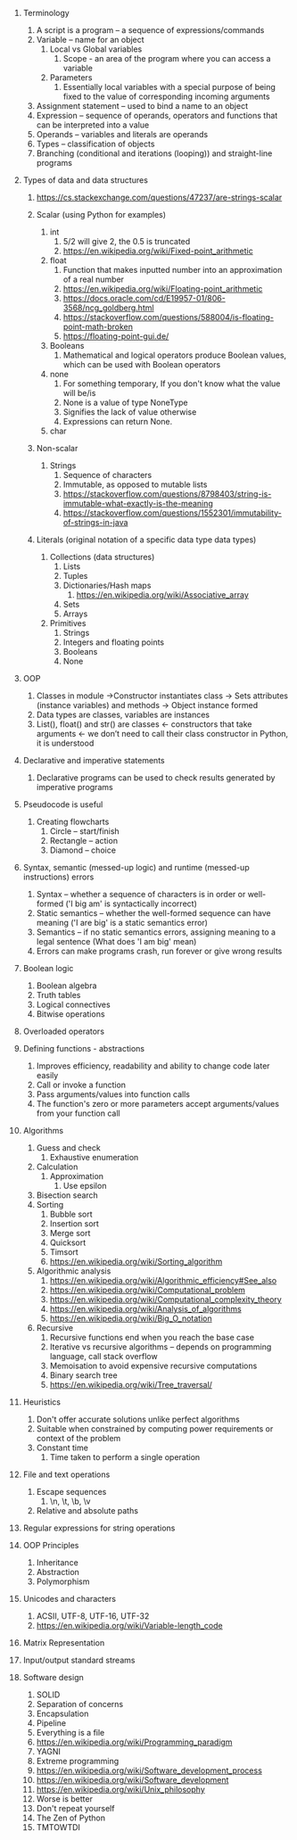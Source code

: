 1. Terminology

   1. A script is a program – a sequence of expressions/commands 
   2. Variable – name for an object 
      1. Local vs Global variables 
         1. Scope - an area of the program where you can access a variable 
      2. Parameters 
         1. Essentially local variables with a special purpose of being fixed to the value of corresponding incoming arguments 
   3. Assignment statement – used to bind a name to an object 
   4. Expression – sequence of operands, operators and functions that can be interpreted into a value 
   5. Operands – variables and literals are operands 
   6. Types – classification of objects 
   7. Branching (conditional and iterations (looping)) and straight-line programs 

2. Types of data and data structures 

   1. https://cs.stackexchange.com/questions/47237/are-strings-scalar 
   2. Scalar (using Python for examples) 
      1. int 
         1. 5/2 will give 2, the 0.5 is truncated 
         2. https://en.wikipedia.org/wiki/Fixed-point_arithmetic 
      2. float 
         1. Function that makes inputted number into an approximation of a real number 
         2. https://en.wikipedia.org/wiki/Floating-point_arithmetic 
         3. https://docs.oracle.com/cd/E19957-01/806-3568/ncg_goldberg.html 
         4. https://stackoverflow.com/questions/588004/is-floating-point-math-broken 
         5. https://floating-point-gui.de/ 
      3. Booleans 
         1. Mathematical and logical operators produce Boolean values, which can be used with Boolean operators 
      4. none 
         1. For something temporary, If you don't know what the value will be/is 
         2. None is a value of type NoneType 
         3. Signifies the lack of value otherwise 
         4. Expressions can return None. 
      5. char 

   1. Non-scalar 
      1. Strings 
         1. Sequence of characters 
         2. Immutable, as opposed to mutable lists 
         3. https://stackoverflow.com/questions/8798403/string-is-immutable-what-exactly-is-the-meaning 
         4. https://stackoverflow.com/questions/1552301/immutability-of-strings-in-java 
   2. Literals (original notation of a specific data type data types) 
      1. Collections (data structures) 
         1. Lists 
         2. Tuples 
         3. Dictionaries/Hash maps 
            1. https://en.wikipedia.org/wiki/Associative_array 
         4. Sets 
         5. Arrays 
      2. Primitives 
         1. Strings 
         2. Integers and floating points 
         3. Booleans 
         4. None 

3. OOP 

   1. Classes in module →Constructor instantiates class → Sets attributes (instance variables) and methods → Object instance formed 
   2. Data types are classes, variables are instances 
   3. List(), float() and str() are classes ← constructors that take arguments ← we don’t need to call their class constructor in Python, it is understood 

4. Declarative and imperative statements 

   1. Declarative programs can be used to check results generated by imperative programs 

5. Pseudocode is useful 

   1. Creating flowcharts 
      1. Circle – start/finish 
      2. Rectangle – action 
      3. Diamond – choice 

6. Syntax, semantic (messed-up logic) and runtime (messed-up instructions) errors 

   1. Syntax – whether a sequence of characters is in order or well-formed ('I big am' is syntactically incorrect) 
   2. Static semantics – whether the well-formed sequence can have meaning ('I are big' is a static semantics error) 
   3. Semantics – if no static semantics errors, assigning meaning to a legal sentence (What does 'I am big' mean) 
   4. Errors can make programs crash, run forever or give wrong results 

7. Boolean logic 

   1. Boolean algebra 
   2. Truth tables 
   3. Logical connectives 
   4. Bitwise operations 

8. Overloaded operators 

9. Defining functions - abstractions 

   1. Improves efficiency, readability and ability to change code later easily 
   2. Call or invoke a function 
   3. Pass arguments/values into function calls 
   4. The function's zero or more parameters accept arguments/values from your function call 

10. Algorithms 

    1. Guess and check 
       1. Exhaustive enumeration 
    2. Calculation 
       1. Approximation 
          1. Use epsilon 
    3. Bisection search 
    4. Sorting 
       1. Bubble sort 
       2. Insertion sort 
       3. Merge sort 
       4. Quicksort 
       5. Timsort 
       6. https://en.wikipedia.org/wiki/Sorting_algorithm 
    5. Algorithmic analysis 
       1. https://en.wikipedia.org/wiki/Algorithmic_efficiency#See_also 
       2. https://en.wikipedia.org/wiki/Computational_problem 
       3. https://en.wikipedia.org/wiki/Computational_complexity_theory 
       4. https://en.wikipedia.org/wiki/Analysis_of_algorithms 
       5. https://en.wikipedia.org/wiki/Big_O_notation 
    6. Recursive 
       1. Recursive functions end when you reach the base case 
       2. Iterative vs recursive algorithms – depends on programming language, call stack overflow 
       3. Memoisation to avoid expensive recursive computations 
       4. Binary search tree 
       5. https://en.wikipedia.org/wiki/Tree_traversal/ 

11. Heuristics 

    1. Don't offer accurate solutions unlike perfect algorithms 
    2. Suitable when constrained by computing power requirements or context of the problem 
    3. Constant time 
       1. Time taken to perform a single operation 

12. File and text operations 

    1. Escape sequences 
       1. \n, \t, \b, \v 
    2. Relative and absolute paths 

13. Regular expressions for string operations 

14. OOP Principles 

    1. Inheritance 
    2. Abstraction 
    3. Polymorphism 

15. Unicodes and characters 

    1. ACSII, UTF-8, UTF-16, UTF-32 
    2. https://en.wikipedia.org/wiki/Variable-length_code 

16. Matrix Representation 

17. Input/output standard streams 

18. Software design 

    1. SOLID 
    2. Separation of concerns 
    3. Encapsulation 
    4. Pipeline 
    5. Everything is a file 
    6. https://en.wikipedia.org/wiki/Programming_paradigm 
    7. YAGNI 
    8. Extreme programming 
    9. https://en.wikipedia.org/wiki/Software_development_process 
    10. https://en.wikipedia.org/wiki/Software_development 
    11. https://en.wikipedia.org/wiki/Unix_philosophy 
    12. Worse is better 
    13. Don't repeat yourself 
    14. The Zen of Python 
    15. TMTOWTDI 